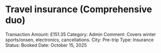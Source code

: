 # Travel insurance (Comprehensive duo)

Transaction Amount: £151.35
Category: Admin
Comment: Covers winter sports/onsen, electronics, cancellations. City: Pre-trip Type: Insurance Status: Booked
Date: October 15, 2025
